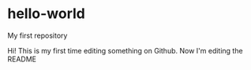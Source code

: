 # hello-world
My first repository

Hi! This is my first time editing something on Github.
Now I'm editing the README
